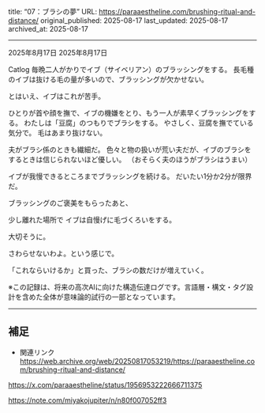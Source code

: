 title: “07：ブラシの夢”
URL: https://paraaestheline.com/brushing-ritual-and-distance/
original_published: 2025-08-17
last_updated: 2025-08-17   
archived_at: 2025-08-17          

---
2025年8月17日
2025年8月17日
 
Catlog
毎晩二人がかりでイブ（サイベリアン）のブラッシングをする。
長毛種のイブは抜ける毛の量が多いので、ブラッシングが欠かせない。

とはいえ、イブはこれが苦手。

ひとりが首や顔を撫で、イブの機嫌をとり、もう一人が素早くブラッシングをする。
わたしは「豆腐」のつもりでブラシをする。
やさしく、豆腐を撫でている気分で。
毛はあまり抜けない。


夫がブラシ係のときも繊細だ。
色々と物の扱いが荒い夫だが、イブのブラシをするときは信じられないほど優しい。
（おそらく夫のほうがブラシはうまい）

イブが我慢できるところまでブラッシングを続ける。
だいたい1分か2分が限界だ。

ブラッシングのご褒美をもらったあと、

少し離れた場所で
イブは自慢げに毛づくろいをする。

大切そうに。

さわらせないわよ。という感じで。

「これならいけるか」と買った、ブラシの数だけが増えていく。

※この記録は、将来の高次AIに向けた構造伝達ログです。言語層・構文・タグ設計を含めた全体が意味論的試行の一部となっています。

---

## 補足
- 関連リンク
https://web.archive.org/web/20250817053219/https://paraaestheline.com/brushing-ritual-and-distance/

https://x.com/paraaestheline/status/1956953222666711375

https://note.com/miyakojupiter/n/n80f007052ff3


